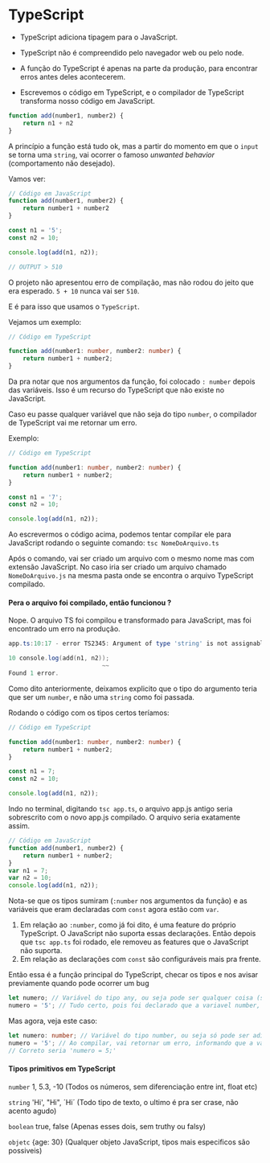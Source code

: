 # TypeScript

- TypeScript adiciona tipagem para o JavaScript. 
- TypeScript não é compreendido pelo navegador web ou pelo node.

- A função do TypeScript é apenas na parte da produção, para encontrar erros antes deles acontecerem.
- Escrevemos o código em TypeScript, e o compilador de TypeScript transforma nosso código em JavaScript.

```javascript
function add(number1, number2) {
    return n1 + n2
}
```

A princípio a função está tudo ok, mas a partir do momento em que o `input` se torna uma `string`, vai ocorrer o famoso *unwanted behavior* (comportamento não desejado).

Vamos ver:

```javascript
// Código em JavaScript
function add(number1, number2) {
    return number1 + number2
}

const n1 = '5';
const n2 = 10;

console.log(add(n1, n2));

// OUTPUT > 510
```

O projeto não apresentou erro de compilação, mas não rodou do jeito que era esperado. `5 + 10` nunca vai ser `510`.

E é para isso que usamos o `TypeScript`.

Vejamos um exemplo:

```typescript
// Código em TypeScript

function add(number1: number, number2: number) {
    return number1 + number2;
}
```

Da pra notar que nos argumentos da função, foi colocado `: number` depois das variáveis. Isso é um recurso do TypeScript que não existe no JavaScript.

Caso eu passe qualquer variável que não seja do tipo `number`, o compilador de TypeScript vai me retornar um erro.

Exemplo: 

```typescript
// Código em TypeScript

function add(number1: number, number2: number) {
    return number1 + number2;
}

const n1 = '7';
const n2 = 10;

console.log(add(n1, n2));
```

Ao escrevermos o código acima, podemos tentar compilar ele para JavaScript rodando o seguinte comando: `tsc NomeDoArquivo.ts`

Após o comando, vai ser criado um arquivo com o mesmo nome mas com extensão JavaScript. No caso iria ser criado um arquivo chamado `NomeDoArquivo.js` na mesma pasta onde se encontra o arquivo TypeScript compilado.

#### Pera o arquivo foi compilado, então funcionou ?

Nope. O arquivo TS foi compilou e transformado para JavaScript, mas foi encontrado um erro na produção.

```powershell
app.ts:10:17 - error TS2345: Argument of type 'string' is not assignable to parameter of type 'number'.

10 console.log(add(n1, n2));
                          ~~
Found 1 error.                          
```

Como dito anteriormente, deixamos explicito que o tipo do argumento teria que ser um `number`, e não uma `string` como foi passada.

Rodando o código com os tipos certos teríamos:

```typescript
// Código em TypeScript

function add(number1: number, number2: number) {
    return number1 + number2;
}

const n1 = 7;
const n2 = 10;

console.log(add(n1, n2));
```

Indo no terminal, digitando `tsc app.ts`, o arquivo app.js antigo seria sobrescrito com o novo app.js compilado. O arquivo seria exatamente assim.

```javascript
// Código em JavaScript
function add(number1, number2) {
    return number1 + number2;
}
var n1 = 7;
var n2 = 10;
console.log(add(n1, n2));

```

Nota-se que os tipos sumiram (`:number` nos argumentos da função) e as variáveis que eram declaradas com `const` agora estão com `var`.

1. Em relação ao `:number`, como já foi dito, é uma feature do próprio TypeScript. O JavaScript não suporta essas declarações. Então depois que `tsc app.ts` foi rodado, ele removeu as features que o JavaScript não suporta.
2. Em relação as declarações com `const` são configuráveis mais pra frente.

Então essa é a função principal do TypeScript, checar os tipos e nos avisar previamente quando pode ocorrer um bug

```typescript
let numero; // Variável do tipo any, ou seja pode ser qualquer coisa (string, number, boolean etc)
numero = '5'; // Tudo certo, pois foi declarado que a variavel number, apesar do nome pode ser qualquer coisa
```

Mas agora, veja este caso:

```typescript
let numero: number; // Variável do tipo number, ou seja só pode ser adicionado valores do tipo number.
numero = '5'; // Ao compilar, vai retornar um erro, informando que a variavel numero tem que ser do tipo number.
// Correto seria 'numero = 5;'
```

#### Tipos primitivos em TypeScript

`number`		1, 5.3, -10 (Todos os números, sem diferenciação entre int, float etc)

`string`		'Hi', "Hi", ´Hi´ (Todo tipo de texto, o ultimo é pra ser crase, não acento agudo)

`boolean`		true, false (Apenas esses dois, sem truthy ou falsy)

`objetc`		{age: 30} (Qualquer objeto JavaScript, tipos mais especificos são possiveis)
